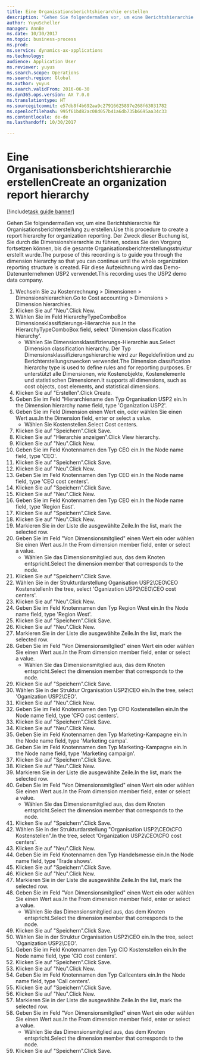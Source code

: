 ```yaml
--- 
title: Eine Organisationsberichtshierarchie erstellen
description: "Gehen Sie folgendermaßen vor, um eine Berichtshierarchie für Organisationsberichterstellung zu erstellen."
author: YuyuScheller
manager: AnnBe
ms.date: 10/30/2017
ms.topic: business-process
ms.prod: 
ms.service: dynamics-ax-applications
ms.technology: 
audience: Application User
ms.reviewer: yuyus
ms.search.scope: Operations
ms.search.region: Global
ms.author: yuyus
ms.search.validFrom: 2016-06-30
ms.dyn365.ops.version: AX 7.0.0
ms.translationtype: HT
ms.sourcegitcommit: e57db8f4b692aa9c27916625897e268f63031782
ms.openlocfilehash: 995f61bd82ac08d057b41a6db735b6695aa34c33
ms.contentlocale: de-de
ms.lasthandoff: 10/30/2017

---
```

# <a name="create-an-organization-report-hierarchy"></a><span data-ttu-id="0b657-103">Eine Organisationsberichtshierarchie erstellen</span><span class="sxs-lookup"><span data-stu-id="0b657-103">Create an organization report hierarchy</span></span>

[!include[task guide banner](../../includes/task-guide-banner.md)]

<span data-ttu-id="0b657-104">Gehen Sie folgendermaßen vor, um eine Berichtshierarchie für Organisationsberichterstellung zu erstellen.</span><span class="sxs-lookup"><span data-stu-id="0b657-104">Use this procedure to create a report hierarchy for organization reporting.</span></span> <span data-ttu-id="0b657-105">Der Zweck dieser Buchung ist, Sie durch die Dimensionshierarchie zu führen, sodass Sie den Vorgang fortsetzen können, bis die gesamte Organisationsberichterstellungsstruktur erstellt wurde.</span><span class="sxs-lookup"><span data-stu-id="0b657-105">The purpose of this recording is to guide you through the dimension hierarchy so that you can continue until the whole organization reporting structure is created.</span></span> <span data-ttu-id="0b657-106">Für diese Aufzeichnung wird das Demo-Datenunternehmen USP2 verwendet.</span><span class="sxs-lookup"><span data-stu-id="0b657-106">This recording uses the USP2 demo data company.</span></span>

1. <span data-ttu-id="0b657-107">Wechseln Sie zu Kostenrechnung > Dimensionen > Dimensionshierarchien.</span><span class="sxs-lookup"><span data-stu-id="0b657-107">Go to Cost accounting > Dimensions > Dimension hierarchies.</span></span>
2. <span data-ttu-id="0b657-108">Klicken Sie auf "Neu".</span><span class="sxs-lookup"><span data-stu-id="0b657-108">Click New.</span></span>
3. <span data-ttu-id="0b657-109">Wählen Sie im Feld HierarchyTypeComboBox Dimensionsklassifizierungs-Hierarchie aus.</span><span class="sxs-lookup"><span data-stu-id="0b657-109">In the HierarchyTypeComboBox field, select 'Dimension classification hierarchy'.</span></span>
    * <span data-ttu-id="0b657-110">Wählen Sie Dimensionsklassifizierungs-Hierarchie aus.</span><span class="sxs-lookup"><span data-stu-id="0b657-110">Select Dimension classification hierarchy.</span></span> <span data-ttu-id="0b657-111">Der Typ Dimensionsklassifizierungshierarchie wird zur Regeldefinition und zu Berichterstellungszwecken verwendet.</span><span class="sxs-lookup"><span data-stu-id="0b657-111">The Dimension classification hierarchy type is used to define rules and for reporting purposes.</span></span> <span data-ttu-id="0b657-112">Er unterstützt alle Dimensionen, wie Kostenobjekte, Kostenelemente und statistischen Dimensionen.</span><span class="sxs-lookup"><span data-stu-id="0b657-112">It supports all dimensions, such as cost objects, cost elements, and statistical dimensions.</span></span>  
4. <span data-ttu-id="0b657-113">Klicken Sie auf "Erstellen".</span><span class="sxs-lookup"><span data-stu-id="0b657-113">Click Create.</span></span>
5. <span data-ttu-id="0b657-114">Geben Sie im Feld "Hierarchiename den Typ Organisation USP2 ein.</span><span class="sxs-lookup"><span data-stu-id="0b657-114">In the Dimension hierarchy name field, type 'Oganization USP2'.</span></span>
6. <span data-ttu-id="0b657-115">Geben Sie im Feld Dimension einen Wert ein, oder wählen Sie einen Wert aus.</span><span class="sxs-lookup"><span data-stu-id="0b657-115">In the Dimension field, enter or select a value.</span></span>
    * <span data-ttu-id="0b657-116">Wählen Sie Kostenstellen.</span><span class="sxs-lookup"><span data-stu-id="0b657-116">Select Cost centers.</span></span>  
7. <span data-ttu-id="0b657-117">Klicken Sie auf "Speichern".</span><span class="sxs-lookup"><span data-stu-id="0b657-117">Click Save.</span></span>
8. <span data-ttu-id="0b657-118">Klicken Sie auf "Hierarchie anzeigen".</span><span class="sxs-lookup"><span data-stu-id="0b657-118">Click View hierarchy.</span></span>
9. <span data-ttu-id="0b657-119">Klicken Sie auf "Neu".</span><span class="sxs-lookup"><span data-stu-id="0b657-119">Click New.</span></span>
10. <span data-ttu-id="0b657-120">Geben Sie im Feld Knotennamen den Typ CEO ein.</span><span class="sxs-lookup"><span data-stu-id="0b657-120">In the Node name field, type 'CEO'.</span></span>
11. <span data-ttu-id="0b657-121">Klicken Sie auf "Speichern".</span><span class="sxs-lookup"><span data-stu-id="0b657-121">Click Save.</span></span>
12. <span data-ttu-id="0b657-122">Klicken Sie auf "Neu".</span><span class="sxs-lookup"><span data-stu-id="0b657-122">Click New.</span></span>
13. <span data-ttu-id="0b657-123">Geben Sie im Feld Knotennamen den Typ CEO ein.</span><span class="sxs-lookup"><span data-stu-id="0b657-123">In the Node name field, type 'CEO cost centers'.</span></span>
14. <span data-ttu-id="0b657-124">Klicken Sie auf "Speichern".</span><span class="sxs-lookup"><span data-stu-id="0b657-124">Click Save.</span></span>
15. <span data-ttu-id="0b657-125">Klicken Sie auf "Neu".</span><span class="sxs-lookup"><span data-stu-id="0b657-125">Click New.</span></span>
16. <span data-ttu-id="0b657-126">Geben Sie im Feld Knotennamen den Typ CEO ein.</span><span class="sxs-lookup"><span data-stu-id="0b657-126">In the Node name field, type 'Region East'.</span></span>
17. <span data-ttu-id="0b657-127">Klicken Sie auf "Speichern".</span><span class="sxs-lookup"><span data-stu-id="0b657-127">Click Save.</span></span>
18. <span data-ttu-id="0b657-128">Klicken Sie auf "Neu".</span><span class="sxs-lookup"><span data-stu-id="0b657-128">Click New.</span></span>
19. <span data-ttu-id="0b657-129">Markieren Sie in der Liste die ausgewählte Zeile.</span><span class="sxs-lookup"><span data-stu-id="0b657-129">In the list, mark the selected row.</span></span>
20. <span data-ttu-id="0b657-130">Geben Sie im Feld "Von Dimensionsmitglied" einen Wert ein oder wählen Sie einen Wert aus.</span><span class="sxs-lookup"><span data-stu-id="0b657-130">In the From dimension member field, enter or select a value.</span></span>
    * <span data-ttu-id="0b657-131">Wählen Sie das Dimensionsmitglied aus, das dem Knoten entspricht.</span><span class="sxs-lookup"><span data-stu-id="0b657-131">Select the dimension member that corresponds to the node.</span></span>  
21. <span data-ttu-id="0b657-132">Klicken Sie auf "Speichern".</span><span class="sxs-lookup"><span data-stu-id="0b657-132">Click Save.</span></span>
22. <span data-ttu-id="0b657-133">Wählen Sie in der Strukturdarstellung Oganisation USP2\CEO\CEO Kostenstellen</span><span class="sxs-lookup"><span data-stu-id="0b657-133">In the tree, select 'Oganization USP2\CEO\CEO cost centers'.</span></span>
23. <span data-ttu-id="0b657-134">Klicken Sie auf "Neu".</span><span class="sxs-lookup"><span data-stu-id="0b657-134">Click New.</span></span>
24. <span data-ttu-id="0b657-135">Geben Sie im Feld Knotennamen den Typ Region West ein.</span><span class="sxs-lookup"><span data-stu-id="0b657-135">In the Node name field, type 'Region West'.</span></span>
25. <span data-ttu-id="0b657-136">Klicken Sie auf "Speichern".</span><span class="sxs-lookup"><span data-stu-id="0b657-136">Click Save.</span></span>
26. <span data-ttu-id="0b657-137">Klicken Sie auf "Neu".</span><span class="sxs-lookup"><span data-stu-id="0b657-137">Click New.</span></span>
27. <span data-ttu-id="0b657-138">Markieren Sie in der Liste die ausgewählte Zeile.</span><span class="sxs-lookup"><span data-stu-id="0b657-138">In the list, mark the selected row.</span></span>
28. <span data-ttu-id="0b657-139">Geben Sie im Feld "Von Dimensionsmitglied" einen Wert ein oder wählen Sie einen Wert aus.</span><span class="sxs-lookup"><span data-stu-id="0b657-139">In the From dimension member field, enter or select a value.</span></span>
    * <span data-ttu-id="0b657-140">Wählen Sie das Dimensionsmitglied aus, das dem Knoten entspricht.</span><span class="sxs-lookup"><span data-stu-id="0b657-140">Select the dimension member that corresponds to the node.</span></span>  
29. <span data-ttu-id="0b657-141">Klicken Sie auf "Speichern".</span><span class="sxs-lookup"><span data-stu-id="0b657-141">Click Save.</span></span>
30. <span data-ttu-id="0b657-142">Wählen Sie in der Struktur Organisation USP2\CEO ein.</span><span class="sxs-lookup"><span data-stu-id="0b657-142">In the tree, select 'Oganization USP2\CEO'.</span></span>
31. <span data-ttu-id="0b657-143">Klicken Sie auf "Neu".</span><span class="sxs-lookup"><span data-stu-id="0b657-143">Click New.</span></span>
32. <span data-ttu-id="0b657-144">Geben Sie im Feld Knotennamen den Typ CFO Kostenstellen ein.</span><span class="sxs-lookup"><span data-stu-id="0b657-144">In the Node name field, type 'CFO cost centers'.</span></span>
33. <span data-ttu-id="0b657-145">Klicken Sie auf "Speichern".</span><span class="sxs-lookup"><span data-stu-id="0b657-145">Click Save.</span></span>
34. <span data-ttu-id="0b657-146">Klicken Sie auf "Neu".</span><span class="sxs-lookup"><span data-stu-id="0b657-146">Click New.</span></span>
35. <span data-ttu-id="0b657-147">Geben Sie im Feld Knotennamen den Typ Marketing-Kampagne ein.</span><span class="sxs-lookup"><span data-stu-id="0b657-147">In the Node name field, type 'Marketing campa'.</span></span>
36. <span data-ttu-id="0b657-148">Geben Sie im Feld Knotennamen den Typ Marketing-Kampagne ein.</span><span class="sxs-lookup"><span data-stu-id="0b657-148">In the Node name field, type 'Marketing campaign'.</span></span>
37. <span data-ttu-id="0b657-149">Klicken Sie auf "Speichern".</span><span class="sxs-lookup"><span data-stu-id="0b657-149">Click Save.</span></span>
38. <span data-ttu-id="0b657-150">Klicken Sie auf "Neu".</span><span class="sxs-lookup"><span data-stu-id="0b657-150">Click New.</span></span>
39. <span data-ttu-id="0b657-151">Markieren Sie in der Liste die ausgewählte Zeile.</span><span class="sxs-lookup"><span data-stu-id="0b657-151">In the list, mark the selected row.</span></span>
40. <span data-ttu-id="0b657-152">Geben Sie im Feld "Von Dimensionsmitglied" einen Wert ein oder wählen Sie einen Wert aus.</span><span class="sxs-lookup"><span data-stu-id="0b657-152">In the From dimension member field, enter or select a value.</span></span>
    * <span data-ttu-id="0b657-153">Wählen Sie das Dimensionsmitglied aus, das dem Knoten entspricht.</span><span class="sxs-lookup"><span data-stu-id="0b657-153">Select the dimension member that corresponds to the node.</span></span>  
41. <span data-ttu-id="0b657-154">Klicken Sie auf "Speichern".</span><span class="sxs-lookup"><span data-stu-id="0b657-154">Click Save.</span></span>
42. <span data-ttu-id="0b657-155">Wählen Sie in der Strukturdarstellung "Organisation USP2\CEO\CFO Kostenstellen".</span><span class="sxs-lookup"><span data-stu-id="0b657-155">In the tree, select 'Organization USP2\CEO\CFO cost centers'.</span></span>
43. <span data-ttu-id="0b657-156">Klicken Sie auf "Neu".</span><span class="sxs-lookup"><span data-stu-id="0b657-156">Click New.</span></span>
44. <span data-ttu-id="0b657-157">Geben Sie im Feld Knotennamen den Typ Handelsmesse  ein.</span><span class="sxs-lookup"><span data-stu-id="0b657-157">In the Node name field, type 'Trade shows'.</span></span>
45. <span data-ttu-id="0b657-158">Klicken Sie auf "Speichern".</span><span class="sxs-lookup"><span data-stu-id="0b657-158">Click Save.</span></span>
46. <span data-ttu-id="0b657-159">Klicken Sie auf "Neu".</span><span class="sxs-lookup"><span data-stu-id="0b657-159">Click New.</span></span>
47. <span data-ttu-id="0b657-160">Markieren Sie in der Liste die ausgewählte Zeile.</span><span class="sxs-lookup"><span data-stu-id="0b657-160">In the list, mark the selected row.</span></span>
48. <span data-ttu-id="0b657-161">Geben Sie im Feld "Von Dimensionsmitglied" einen Wert ein oder wählen Sie einen Wert aus.</span><span class="sxs-lookup"><span data-stu-id="0b657-161">In the From dimension member field, enter or select a value.</span></span>
    * <span data-ttu-id="0b657-162">Wählen Sie das Dimensionsmitglied aus, das dem Knoten entspricht.</span><span class="sxs-lookup"><span data-stu-id="0b657-162">Select the dimension member that corresponds to the node.</span></span>  
49. <span data-ttu-id="0b657-163">Klicken Sie auf "Speichern".</span><span class="sxs-lookup"><span data-stu-id="0b657-163">Click Save.</span></span>
50. <span data-ttu-id="0b657-164">Wählen Sie in der Struktur Organisation USP2\CEO ein.</span><span class="sxs-lookup"><span data-stu-id="0b657-164">In the tree, select 'Oganization USP2\CEO'.</span></span>
51. <span data-ttu-id="0b657-165">Geben Sie im Feld Knotennamen den Typ CIO Kostenstellen ein.</span><span class="sxs-lookup"><span data-stu-id="0b657-165">In the Node name field, type 'CIO cost centers'.</span></span>
52. <span data-ttu-id="0b657-166">Klicken Sie auf "Speichern".</span><span class="sxs-lookup"><span data-stu-id="0b657-166">Click Save.</span></span>
53. <span data-ttu-id="0b657-167">Klicken Sie auf "Neu".</span><span class="sxs-lookup"><span data-stu-id="0b657-167">Click New.</span></span>
54. <span data-ttu-id="0b657-168">Geben Sie im Feld Knotennamen den Typ Callcenters ein.</span><span class="sxs-lookup"><span data-stu-id="0b657-168">In the Node name field, type 'Call centers'.</span></span>
55. <span data-ttu-id="0b657-169">Klicken Sie auf "Speichern".</span><span class="sxs-lookup"><span data-stu-id="0b657-169">Click Save.</span></span>
56. <span data-ttu-id="0b657-170">Klicken Sie auf "Neu".</span><span class="sxs-lookup"><span data-stu-id="0b657-170">Click New.</span></span>
57. <span data-ttu-id="0b657-171">Markieren Sie in der Liste die ausgewählte Zeile.</span><span class="sxs-lookup"><span data-stu-id="0b657-171">In the list, mark the selected row.</span></span>
58. <span data-ttu-id="0b657-172">Geben Sie im Feld "Von Dimensionsmitglied" einen Wert ein oder wählen Sie einen Wert aus.</span><span class="sxs-lookup"><span data-stu-id="0b657-172">In the From dimension member field, enter or select a value.</span></span>
    * <span data-ttu-id="0b657-173">Wählen Sie das Dimensionsmitglied aus, das dem Knoten entspricht.</span><span class="sxs-lookup"><span data-stu-id="0b657-173">Select the dimension member that corresponds to the node.</span></span>  
59. <span data-ttu-id="0b657-174">Klicken Sie auf "Speichern".</span><span class="sxs-lookup"><span data-stu-id="0b657-174">Click Save.</span></span>


